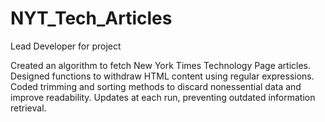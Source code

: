 # NYT_Tech_Articles
Lead Developer for project

Created an algorithm to fetch New York Times Technology Page articles.
Designed functions to withdraw HTML content using regular expressions.
Coded trimming and sorting methods to discard nonessential data and improve readability.
Updates at each run, preventing outdated information retrieval.
